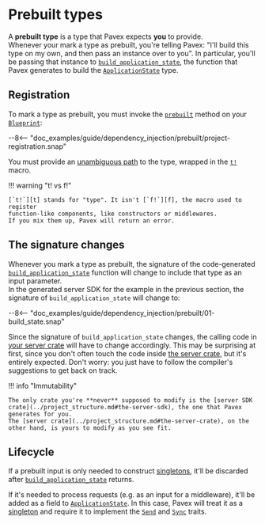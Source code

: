 # Prebuilt types

A **prebuilt type** is a type that Pavex expects **you** to provide.\
Whenever your mark a type as prebuilt, you're telling Pavex: "I'll build
this type on my own, and then pass an instance over to you".
In particular, you'll be passing that instance to [`build_application_state`](application_state.md), the function that Pavex generates to build the [`ApplicationState`](application_state.md) type.

## Registration

To mark a type as prebuilt, you must invoke the [`prebuilt`][Blueprint::prebuilt] method on your [`Blueprint`][Blueprint]:

--8<-- "doc_examples/guide/dependency_injection/prebuilt/project-registration.snap"

You must provide an [unambiguous path](cookbook.md) to the type, wrapped in the [`t!`][t] macro.

!!! warning "t! vs f!"

    [`t!`][t] stands for "type". It isn't [`f!`][f], the macro used to register
    function-like components, like constructors or middlewares.  
    If you mix them up, Pavex will return an error.

## The signature changes

Whenever you mark a type as prebuilt, the signature of the code-generated
[`build_application_state`](application_state.md) function will change to include that type as an input parameter.\
In the generated server SDK for the example in the previous section, the signature of `build_application_state` will change to:

--8<-- "doc_examples/guide/dependency_injection/prebuilt/01-build_state.snap"

Since the signature of `build_application_state` changes, the calling code in [your server crate](../project_structure.md#the-server-crate) will have to change accordingly.
This may be surprising at first, since you don't often touch the code inside [the server crate](../project_structure.md#the-server-crate), but it's entirely expected. Don't worry: you just have to follow the compiler's suggestions to get back
on track.

!!! info "Immutability"

    The only crate you're **never** supposed to modify is the [server SDK crate](../project_structure.md#the-server-sdk), the one that Pavex generates for you. 
    The [server crate](../project_structure.md#the-server-crate), on the other hand, is yours to modify as you see fit.

## Lifecycle

If a prebuilt input is only needed to construct [singletons][Lifecycle::Singleton], it'll be discarded after [`build_application_state`](application_state.md) returns.

If it's needed to process requests (e.g. as an input for a middleware), it'll be added as a field to [`ApplicationState`](application_state.md).
In this case, Pavex will treat it as a [singleton][Lifecycle::Singleton] and
require it to implement the [`Send`][Send] and [`Sync`][Sync] traits.

[Lifecycle::Singleton]: ../../../api_reference/pavex/blueprint/constructor/enum.Lifecycle.html#variant.Singleton
[Send]: https://doc.rust-lang.org/std/marker/trait.Send.html
[Sync]: https://doc.rust-lang.org/std/marker/trait.Sync.html
[t]: ../../../api_reference/pavex/macro.t.html
[f]: ../../../api_reference/pavex/macro.f.html
[Blueprint::prebuilt]: ../../../api_reference/pavex/blueprint/struct.Blueprint.html#method.prebuilt.html
[Blueprint]: ../../../api_reference/pavex/blueprint/struct.Blueprint.html
